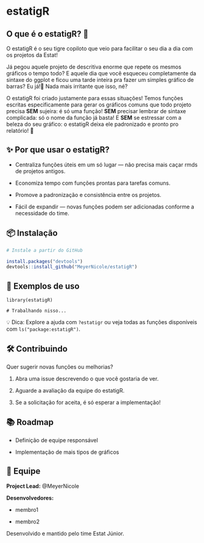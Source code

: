 # estatigR

## O que é o estatigR? 🐅

O estatigR é o seu tigre copiloto que veio para facilitar o seu dia a dia com os projetos da Estat!

Já pegou aquele projeto de descritiva enorme que repete os mesmos gráficos o tempo todo? 
E aquele dia que você esqueceu completamente da sintaxe do ggplot e ficou uma tarde inteira pra fazer um simples
gráfico de barras? Eu já!🤚 Nada mais irritante que isso, né?  

O estatigR foi criado justamente para essas situações! Temos funções escritas especificamente para gerar os 
gráficos comuns que todo projeto precisa **SEM** sujeira: é só uma função! **SEM** precisar lembrar de sintaxe
complicada: só o nome da função já basta! E **SEM** se estressar com a beleza do seu gráfico: o estatigR deixa
ele padronizado e pronto pro relatório! 💙

## ✨ Por que usar o estatigR?

* Centraliza funções úteis em um só lugar — não precisa mais caçar rmds de projetos antigos.

* Economiza tempo com funções prontas para tarefas comuns.

* Promove a padronização e consistência entre os projetos.

* Fácil de expandir — novas funções podem ser adicionadas conforme a necessidade do time.

## 📦 Instalação

``` R
# Instale a partir do GitHub

install.packages("devtools")
devtools::install_github("MeyerNicole/estatigR")

```

## 🚀 Exemplos de uso

```
library(estatigR)

# Trabalhando nisso...
```

💡 Dica: Explore a ajuda com `?estatigr` ou veja todas as funções disponíveis com `ls("package:estatigR")`.

## 🛠 Contribuindo

Quer sugerir novas funções ou melhorias?

1. Abra uma issue descrevendo o que você gostaria de ver.

2. Aguarde a avaliação da equipe do estatigR.

3. Se a solicitação for aceita, é só esperar a implementação!

## 📚 Roadmap

* Definição de equipe responsável

* Implementação de mais tipos de gráficos

## 👥 Equipe

**Project Lead:** @MeyerNicole

**Desenvolvedores:**

* membro1

* membro2

Desenvolvido e mantido pelo time Estat Júnior.
